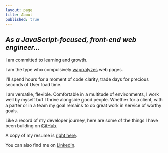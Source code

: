 ```yaml
---
layout: page
title: About
published: true
---
```



## ***As a JavaScript-focused, front-end web engineer...***

I am committed to learning and growth.

I am the type who compulsively [wappalyzes](https://wappalyzer.com/) web pages. 

I'll spend hours for a moment of code clarity, trade days for precious seconds of User load time.

I am versatile, flexible. Comfortable in a multitude of environments, I work well by myself but I thrive alongside good people. 
Whether for a client, with a parter or in a team my goal remains to do great work in service of worthy goals.

Like a record of my developer journey, here are some of the things I have been building on [GitHub]({{site.github.main}}).

A copy of my resume is [right here]({{site.resume}}).

You can also find me on [LinkedIn]({{site.linkedin}}).

